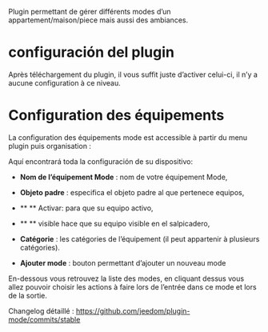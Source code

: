 Plugin permettant de gérer différents modes d’un
appartement/maison/piece mais aussi des ambiances.

configuración del plugin
=======================

Après téléchargement du plugin, il vous suffit juste d’activer celui-ci,
il n’y a aucune configuration à ce niveau.

Configuration des équipements 
=============================

La configuration des équipements mode est accessible à partir du menu
plugin puis organisation :

Aquí encontrará toda la configuración de su dispositivo:

-   **Nom de l’équipement Mode** : nom de votre équipement Mode,

-   **Objeto padre** : especifica el objeto padre al que pertenece
    equipos,

-   ** ** Activar: para que su equipo activo,

-   ** ** visible hace que su equipo visible en el salpicadero,

-   **Catégorie** : les catégories de l’équipement (il peut appartenir à
    plusieurs catégories).

-   **Ajouter mode** : bouton permettant d’ajouter un nouveau mode

En-dessous vous retrouvez la liste des modes, en cliquant dessus vous
allez pouvoir choisir les actions à faire lors de l’entrée dans ce mode
et lors de la sortie.

Changelog détaillé :
<https://github.com/jeedom/plugin-mode/commits/stable>

